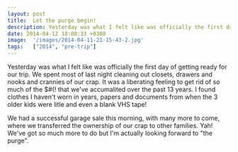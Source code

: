 ```yaml
---
layout: post
title:  Let the purge begin!
description: Yesterday was what I felt like was officially the first day of getting read...
date: 2014-04-12 18:00:33 +0300
image:  '/images/2014-04-11-21-15-43-2.jpg'
tags:   ["2014", "pre-trip"]
---
```

<p>Yesterday was what I felt like was officially the first day of getting ready for our trip. We spent most of last night cleaning out closets, drawers and nooks and crannies of our crap. It was a liberating feeling to get rid of so much of the $#(! that we've accumalited over the past 13 years. I found clothes I haven't worn in years, papers and documents from when the 3 older kids were litle and even a blank VHS tape!</p>
<p>We had a successful garage sale this morning, with many more to come, where we transferred the ownership of our crap to other families. Yah! We've got so much more to do but I'm actually looking forward to &quot;the purge&quot;.</p>

